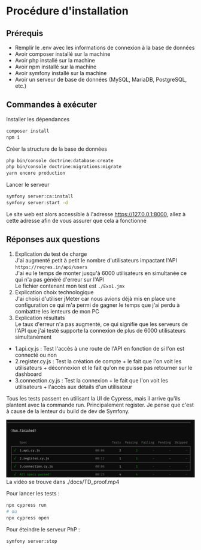 # Procédure d'installation

## Prérequis
* Remplir le .env avec les informations de connexion à la base de données
* Avoir composer installé sur la machine
* Avoir php installé sur la machine
* Avoir npm installé sur la machine
* Avoir symfony installé sur la machine
* Avoir un serveur de base de données (MySQL, MariaDB, PostgreSQL, etc.)

## Commandes à exécuter

Installer les dépendances
```bash
composer install
npm i
```

Créer la structure de la base de données
```bash
php bin/console doctrine:database:create
php bin/console doctrine:migrations:migrate
yarn encore production
```

Lancer le serveur
```bash
symfony server:ca:install
symfony server:start -d
```

Le site web est alors accessible à l'adresse https://127.0.0.1:8000, allez à cette adresse afin de vous assurer que cela a fonctionné

## Réponses aux questions

1. Explication du test de charge  
J'ai augmenté petit à petit le nombre d'utilisateurs impactant l'API `https://reqres.in/api/users`  
J'ai eu le temps de monter jusqu'à 6000 utilisateurs en simultanée ce qui n'a pas généré d'erreur sur l'API  
Le fichier contenant mon test est `./Exo1.jmx` 
2. Explication choix technologique  
J'ai choisi d'utiliser jMeter car nous avions déjà mis en place une configuration ce qui m'a permi de gagner le temps que j'ai perdu à combattre les lenteurs de mon PC
3. Explication résultats  
Le taux d'erreur n'a pas augmenté, ce qui signifie que les serveurs de l'API que j'ai testé supporte la connexion de plus de 6000 utilisateurs simultanément

* 1.api.cy.js : Test l'accès à une route de l'API en fonction de si l'on est connecté ou non
* 2.register.cy.js : Test la création de compte + le fait que l'on voit les utilisateurs + déconnexion et le fait qu'on ne puisse pas retourner sur le dashboard
* 3.connection.cy.js : Test la connexion + le fait que l'on voit les utilisateurs + l'accès aux détails d'un utilisateur

Tous les tests passent en utilisant la UI de Cypress, mais il arrive qu'ils plantent avec la commande run. Principalement register. Je pense que c'est à cause de la lenteur du build de dev de Symfony.  

![](docs/tests_results.png)
La vidéo se trouve dans ./docs/TD_proof.mp4

Pour lancer les tests :
```bash
npx cypress run
# ou
npx cypress open
```
Pour éteindre le serveur PhP :

```bash
symfony server:stop
```